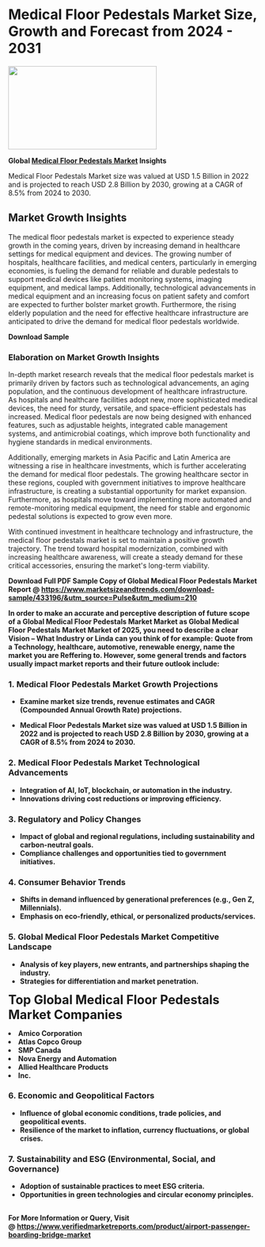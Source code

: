 <H1>Medical Floor Pedestals Market Size, Growth and Forecast from 2024 - 2031</H1><img class="aligncenter size-medium wp-image-584254" src="https://thirdeyenews.in/wp-content/uploads/2024/09/Global-Market-Research-300x168.jpeg" alt="" width="300" height="168" /><p><strong>Global&nbsp;<a href="https://www.marketsizeandtrends.com/download-sample/433196/&amp;utm_source=Pulse&amp;utm_medium=210">Medical Floor Pedestals Market</a> Insights</strong></p><p>Medical Floor Pedestals Market size was valued at USD 1.5 Billion in 2022 and is projected to reach USD 2.8 Billion by 2030, growing at a CAGR of 8.5% from 2024 to 2030.</p><p><h2>Market Growth Insights</h2> <p>The medical floor pedestals market is expected to experience steady growth in the coming years, driven by increasing demand in healthcare settings for medical equipment and devices. The growing number of hospitals, healthcare facilities, and medical centers, particularly in emerging economies, is fueling the demand for reliable and durable pedestals to support medical devices like patient monitoring systems, imaging equipment, and medical lamps. Additionally, technological advancements in medical equipment and an increasing focus on patient safety and comfort are expected to further bolster market growth. Furthermore, the rising elderly population and the need for effective healthcare infrastructure are anticipated to drive the demand for medical floor pedestals worldwide.</p> <p><strong>Download Sample</strong></p> <h3>Elaboration on Market Growth Insights</h3> <p>In-depth market research reveals that the medical floor pedestals market is primarily driven by factors such as technological advancements, an aging population, and the continuous development of healthcare infrastructure. As hospitals and healthcare facilities adopt new, more sophisticated medical devices, the need for sturdy, versatile, and space-efficient pedestals has increased. Medical floor pedestals are now being designed with enhanced features, such as adjustable heights, integrated cable management systems, and antimicrobial coatings, which improve both functionality and hygiene standards in medical environments.</p> <p>Additionally, emerging markets in Asia Pacific and Latin America are witnessing a rise in healthcare investments, which is further accelerating the demand for medical floor pedestals. The growing healthcare sector in these regions, coupled with government initiatives to improve healthcare infrastructure, is creating a substantial opportunity for market expansion. Furthermore, as hospitals move toward implementing more automated and remote-monitoring medical equipment, the need for stable and ergonomic pedestal solutions is expected to grow even more.</p> <p>With continued investment in healthcare technology and infrastructure, the medical floor pedestals market is set to maintain a positive growth trajectory. The trend toward hospital modernization, combined with increasing healthcare awareness, will create a steady demand for these critical accessories, ensuring the market's long-term viability.</p> <p><strong></p><p><span class=""><strong>Download Full PDF Sample Copy of Global Medical Floor Pedestals Market Report</strong> @ <a href="https://www.marketsizeandtrends.com/download-sample/433196/&amp;utm_source=Pulse&amp;utm_medium=210" target="_blank">https://www.marketsizeandtrends.com/download-sample/433196/&amp;utm_source=Pulse&amp;utm_medium=210</a></span></p><p>In order to make an accurate and perceptive description of future scope of a Global&nbsp;Medical Floor Pedestals Market Market as Global&nbsp;Medical Floor Pedestals Market Market of 2025, you need to describe a clear Vision &ndash; What Industry or Linda can you think of for example: Quote from a Technology, healthcare, automotive, renewable energy, name the market you are Reffering to. However, some general trends and factors usually impact market reports and their future outlook include:</p><h3>1.&nbsp;<strong>Medical Floor Pedestals Market Growth Projections</strong></h3><ul><li>Examine market size trends, revenue estimates and CAGR (Compounded Annual Growth Rate) projections.</li><li><p>Medical Floor Pedestals Market size was valued at USD 1.5 Billion in 2022 and is projected to reach USD 2.8 Billion by 2030, growing at a CAGR of 8.5% from 2024 to 2030.</p></li></ul><h3>2.&nbsp;<strong>Medical Floor Pedestals Market Technological Advancements</strong></h3><ul><li>Integration of AI, IoT, blockchain, or automation in the industry.</li><li>Innovations driving cost reductions or improving efficiency.</li></ul><h3>3.&nbsp;<strong>Regulatory and Policy Changes</strong></h3><ul><li>Impact of global and regional regulations, including sustainability and carbon-neutral goals.</li><li>Compliance challenges and opportunities tied to government initiatives.</li></ul><h3>4.&nbsp;<strong>Consumer Behavior Trends</strong></h3><ul><li>Shifts in demand influenced by generational preferences (e.g., Gen Z, Millennials).</li><li>Emphasis on eco-friendly, ethical, or personalized products/services.</li></ul><h3>5.&nbsp;<strong>Global Medical Floor Pedestals Market Competitive Landscape</strong></h3><ul><li>Analysis of key players, new entrants, and partnerships shaping the industry.</li><li>Strategies for differentiation and market penetration.</li></ul><p data-pm-slice="1 1 []"><span style="color: inherit; font-family: inherit; font-size: 25px;">Top Global Medical Floor Pedestals Market Companies</span></p><div class="" data-test-id=""><p><li>Amico Corporation</li><li> Atlas Copco Group</li><li> SMP Canada</li><li> Nova Energy and Automation</li><li> Allied Healthcare Products</li><li> Inc.</li></p></div><h3>6.&nbsp;<strong>Economic and Geopolitical Factors</strong></h3><ul><li>Influence of global economic conditions, trade policies, and geopolitical events.</li><li>Resilience of the market to inflation, currency fluctuations, or global crises.</li></ul><h3>7.&nbsp;<strong>Sustainability and ESG (Environmental, Social, and Governance)</strong></h3><ul><li>Adoption of sustainable practices to meet ESG criteria.</li><li>Opportunities in green technologies and circular economy principles.</li></ul><h2><strong style="font-size: 14px;">For More Information or Query, Visit @&nbsp;</strong><a style="background-color: #ffffff; font-size: 14px;" href="https://www.marketsizeandtrends.com/report/medical-floor-pedestals-market/" target="_blank">https://www.verifiedmarketreports.com/product/airport-passenger-boarding-bridge-market</a></h2>
